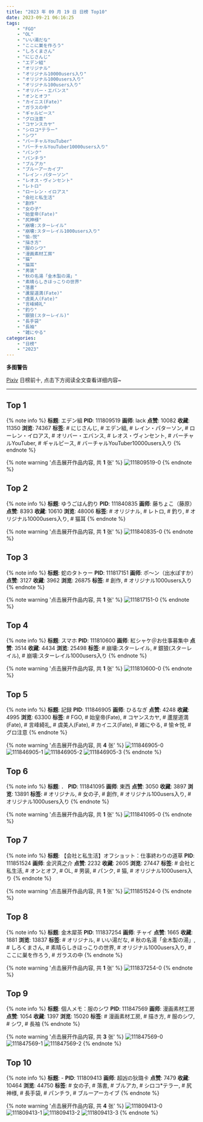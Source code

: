 ```yaml
---
title: "2023 年 09 月 19 日 日榜 Top10"
date: 2023-09-21 06:16:25
tags:
    - "FGO"
    - "OL"
    - "いい湯だな"
    - "ここに巣を作ろう"
    - "しろくまさん"
    - "にじさんじ"
    - "エデン組"
    - "オリジナル"
    - "オリジナル10000users入り"
    - "オリジナル1000users入り"
    - "オリジナル100users入り"
    - "オリバー・エバンス"
    - "オンとオフ"
    - "カイニス(Fate)"
    - "ガラスの中"
    - "ギャルピース"
    - "グロ注意"
    - "コヤンスカヤ"
    - "シロコ*テラー"
    - "シワ"
    - "バーチャルYouTuber"
    - "バーチャルYouTuber10000users入り"
    - "パンク"
    - "パンチラ"
    - "ブルアカ"
    - "ブルーアーカイブ"
    - "レイン・パターソン"
    - "レオス・ヴィンセント"
    - "レトロ"
    - "ローレン・イロアス"
    - "会社と私生活"
    - "創作"
    - "女の子"
    - "始皇帝(Fate)"
    - "尻神様"
    - "崩壊:スターレイル"
    - "崩壊:スターレイル1000users入り"
    - "愉☆悦"
    - "描き方"
    - "服のシワ"
    - "漫画素材工房"
    - "猫"
    - "猫耳"
    - "男装"
    - "秋の名湯「金木製の湯」"
    - "素晴らしきほっこりの世界"
    - "落書"
    - "蘆屋道満(Fate)"
    - "虞美人(Fate)"
    - "言峰綺礼"
    - "釣り"
    - "銀狼(スターレイル)"
    - "長手袋"
    - "長袖"
    - "雑にやる"
categories:
    - "日榜"
    - "2023"
---
```


<i class="fa fa-triangle-exclamation"></i>**多图警告**<i class="fa fa-triangle-exclamation"></i>

[Pixiv](https://www.pixiv.net/) 日榜前十, 点击下方阅读全文查看详细内容~

<!-- more -->

---

## Top 1

{% note info %}
**标题**: エデン組
**PID**: 111809519 **画师**: lack
**点赞**: 10082 **收藏**: 11350 **浏览**: 74367
**标签**: # にじさんじ, # エデン組, # レイン・パターソン, # ローレン・イロアス, # オリバー・エバンス, # レオス・ヴィンセント, # バーチャルYouTuber, # ギャルピース, # バーチャルYouTuber10000users入り
{% endnote %}

{% note warning '点击展开作品内容, 共 **1** 张' %}
![111809519-0](https://i.pixiv.re/img-original/img/2023/09/18/00/01/18/111809519_p0.png)
{% endnote %}

## Top 2

{% note info %}
**标题**: ゆうごはん釣り
**PID**: 111840835 **画师**: 藤ちょこ（藤原）
**点赞**: 8393 **收藏**: 10610 **浏览**: 48006
**标签**: # オリジナル, # レトロ, # 釣り, # オリジナル10000users入り, # 猫耳
{% endnote %}

{% note warning '点击展开作品内容, 共 **1** 张' %}
![111840835-0](https://i.pixiv.re/img-original/img/2023/09/19/00/01/10/111840835_p0.png)
{% endnote %}

## Top 3

{% note info %}
**标题**: 蛇のタトゥー
**PID**: 111817151 **画师**: ポ～ン（出水ぽすか）
**点赞**: 3127 **收藏**: 3962 **浏览**: 26875
**标签**: # 創作, # オリジナル1000users入り
{% endnote %}

{% note warning '点击展开作品内容, 共 **1** 张' %}
![111817151-0](https://i.pixiv.re/img-original/img/2023/09/18/07/30/00/111817151_p0.jpg)
{% endnote %}

## Top 4

{% note info %}
**标题**: スマホ
**PID**: 111810600 **画师**: 紅シャケ＠お仕事募集中
**点赞**: 3514 **收藏**: 4434 **浏览**: 25498
**标签**: # 崩壊:スターレイル, # 銀狼(スターレイル), # 崩壊:スターレイル1000users入り
{% endnote %}

{% note warning '点击展开作品内容, 共 **1** 张' %}
![111810600-0](https://i.pixiv.re/img-original/img/2023/09/18/00/26/36/111810600_p0.jpg)
{% endnote %}

## Top 5

{% note info %}
**标题**: 記録
**PID**: 111846905 **画师**: ひるなぎ
**点赞**: 4248 **收藏**: 4995 **浏览**: 63300
**标签**: # FGO, # 始皇帝(Fate), # コヤンスカヤ, # 蘆屋道満(Fate), # 言峰綺礼, # 虞美人(Fate), # カイニス(Fate), # 雑にやる, # 愉☆悦, # グロ注意
{% endnote %}

{% note warning '点击展开作品内容, 共 **4** 张' %}
![111846905-0](https://i.pixiv.re/img-original/img/2023/09/19/06/00/05/111846905_p0.jpg)
![111846905-1](https://i.pixiv.re/img-original/img/2023/09/19/06/00/05/111846905_p1.jpg)
![111846905-2](https://i.pixiv.re/img-original/img/2023/09/19/06/00/05/111846905_p2.jpg)
![111846905-3](https://i.pixiv.re/img-original/img/2023/09/19/06/00/05/111846905_p3.jpg)
{% endnote %}

## Top 6

{% note info %}
**标题**: ．
**PID**: 111841095 **画师**: 東西
**点赞**: 3050 **收藏**: 3897 **浏览**: 13891
**标签**: # オリジナル, # 女の子, # 創作, # オリジナル100users入り, # オリジナル1000users入り
{% endnote %}

{% note warning '点击展开作品内容, 共 **1** 张' %}
![111841095-0](https://i.pixiv.re/img-original/img/2023/09/19/10/27/02/111841095_p0.png)
{% endnote %}

## Top 7

{% note info %}
**标题**: 【会社と私生活】オフショット：仕事終わりの道草
**PID**: 111851524 **画师**: 金沢真之介
**点赞**: 2232 **收藏**: 2605 **浏览**: 27447
**标签**: # 会社と私生活, # オンとオフ, # OL, # 男装, # パンク, # 猫, # オリジナル1000users入り
{% endnote %}

{% note warning '点击展开作品内容, 共 **1** 张' %}
![111851524-0](https://i.pixiv.re/img-original/img/2023/09/19/12/07/38/111851524_p0.jpg)
{% endnote %}

## Top 8

{% note info %}
**标题**: 金木犀茶
**PID**: 111837254 **画师**: チャイ
**点赞**: 1665 **收藏**: 1881 **浏览**: 13837
**标签**: # オリジナル, # いい湯だな, # 秋の名湯「金木製の湯」, # しろくまさん, # 素晴らしきほっこりの世界, # オリジナル1000users入り, # ここに巣を作ろう, # ガラスの中
{% endnote %}

{% note warning '点击展开作品内容, 共 **1** 张' %}
![111837254-0](https://i.pixiv.re/img-original/img/2023/09/18/22/22/57/111837254_p0.png)
{% endnote %}

## Top 9

{% note info %}
**标题**: 個人メモ：服のシワ
**PID**: 111847569 **画师**: 漫画素材工房
**点赞**: 1054 **收藏**: 1397 **浏览**: 15020
**标签**: # 漫画素材工房, # 描き方, # 服のシワ, # シワ, # 長袖
{% endnote %}

{% note warning '点击展开作品内容, 共 **3** 张' %}
![111847569-0](https://i.pixiv.re/img-original/img/2023/09/19/07/00/04/111847569_p0.jpg)
![111847569-1](https://i.pixiv.re/img-original/img/2023/09/19/07/00/04/111847569_p1.jpg)
![111847569-2](https://i.pixiv.re/img-original/img/2023/09/19/07/00/04/111847569_p2.jpg)
{% endnote %}

## Top 10

{% note info %}
**标题**: -
**PID**: 111809413 **画师**: 超凶の狄璐卡
**点赞**: 7479 **收藏**: 10464 **浏览**: 44750
**标签**: # 女の子, # 落書, # ブルアカ, # シロコ*テラー, # 尻神様, # 長手袋, # パンチラ, # ブルーアーカイブ
{% endnote %}

{% note warning '点击展开作品内容, 共 **4** 张' %}
![111809413-0](https://i.pixiv.re/img-original/img/2023/09/18/00/00/33/111809413_p0.jpg)
![111809413-1](https://i.pixiv.re/img-original/img/2023/09/18/00/00/33/111809413_p1.jpg)
![111809413-2](https://i.pixiv.re/img-original/img/2023/09/18/00/00/33/111809413_p2.jpg)
![111809413-3](https://i.pixiv.re/img-original/img/2023/09/18/00/00/33/111809413_p3.jpg)
{% endnote %}

